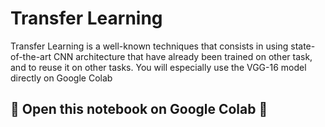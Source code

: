 # Transfer Learning

Transfer Learning is a well-known techniques that consists in using state-of-the-art CNN architecture that have already been trained on other task, and to reuse it on other tasks. You will especially use the VGG-16 model directly on Google Colab

## 🚨 Open this notebook on Google Colab 🚨